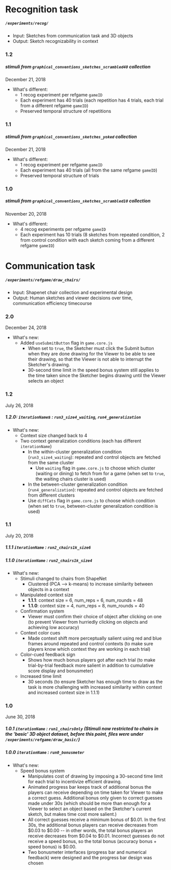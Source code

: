 # Recognition task

##### `/experiments/recog/`
- Input: Sketches from communication task and 3D objects
- Output: Sketch recognizability in context

### 1.2

##### stimuli from `graphical_conventions_sketches_scrambled40` collection

December 21, 2018

- What's different:
  - 1 recog experiment per refgame `gameID`
  - Each experiment has 40 trials (each repetition has 4 trials, each trial from a different refgame `gameID`)
  - Preserved temporal structure of repetitions

### 1.1

##### stimuli from `graphical_conventions_sketches_yoked` collection

December 21, 2018

- What's different:
  - 1 recog experiment per refgame `gameID`
  - Each experiment has 40 trials (all from the same refgame `gameID`)
  - Preserved temporal structure of trials

### 1.0

##### stimuli from `graphical_conventions_sketches_scrambled10` collection

November 20, 2018  

- What's different:
  - 4 recog experiments per refgame `gameID`
  - Each experiment has 10 trials (8 sketches from repeated condition, 2 from control condition with each sketch coming from a different refgame `gameID`)

# Communication task

#####  `/experiments/refgame/draw_chairs/`
- Input: Shapenet chair collection and experimental design
- Output: Human sketches and viewer decisions over time, communication efficiency timecourse

### 2.0

December 24, 2018

- What's new:
  - Added `useSubmitButton` flag in `game.core.js`
    - When set to `true`, the Sketcher must click the Submit button when they are done drawing for the Viewer to be able to see their drawing, so that the Viewer is not able to interrupt the Sketcher's drawing.
    - 30-second time limit in the speed bonus system still applies to the time taken since the Sketcher begins drawing until the Viewer selects an object 

### 1.2

July 26, 2018

##### 1.2.0: `iterationName`s : `run3_size4_waiting`, `run4_generalization`

- What's new:
  - Context size changed back to 4
  - Two context generalization conditions (each has different `iterationName`)
    - In the within-cluster generalization condition (`run3_size4_waiting`): repeated and control objects are fetched from the same cluster
      - Use `waiting` flag in `game.core.js` to choose which cluster (waiting or dining) to fetch from for a game (when set to `true`, the waiting chairs cluster is used)
    - In the between-cluster generalization condition (`run4_generalization`): repeated and control objects are fetched from different clusters
    - Use `diffCats` flag in `game.core.js` to choose which condition (when set to `true`, between-cluster generalization condition is used)

### 1.1

July 20, 2018

##### 1.1.1 `iterationName` : `run2_chairs1k_size6`
##### 1.1.0 `iterationName` : `run2_chairs1k_size4`

- What's new:
  - Stimuli changed to chairs from ShapeNet
    - Clustered (PCA --> k-means) to increase similarity between objects in a context
  - Manipulated context size
    - **1.1.1**: context size = 6, num_reps = 6, num_rounds = 48
    - **1.1.0**: context size = 4, num_reps = 8, num_rounds = 40
  - Confirmation system
    - Viewer must confirm their choice of object after clicking on one (to prevent Viewer from hurriedly clicking on objects and achieving low accuracy)
  - Context color cues
    - Made context shift more perceptually salient using red and blue frames around repeated and control contexts (to make sure players know which context they are working in each trial)
  - Color-cued feedback sign
    - Shows how much bonus players got after each trial (to make trial-by-trial feedback more salient in addition to cumulative score display and bonusmeter)
  - Increased time limit
    - 30 seconds (to ensure Sketcher has enough time to draw as the task is more challenging with increased similarity within context and increased context size in 1.1.1)


### 1.0

June 30, 2018

##### 1.0.1 `iterationName` : `run1_chairsOnly` (Stimuli now restricted to chairs in the 'basic' 3D object dataset, before this point, files were under `/experiments/refgame/draw_basic/`)

##### 1.0.0 `iterationName` : `run0_bonusmeter`

- What's new:
  - Speed bonus system
    - Manipulates cost of drawing by imposing a 30-second time limit for each trial to incentivize efficient drawing.
    - Animated progress bar keeps track of additional bonus the players can receive depending on time taken for Viewer
      to make a correct guess. Additional bonus only given to correct guesses made under 30s (which should be more than enough for a Viewer to select an object based on the Sketcher's current sketch, but makes time cost more salient.)
    - All correct guesses receive a minimum bonus of $0.01. In the first 30s, the additional bonus players can receive       decreases from $0.03 to $0.00 -- in other words, the total bonus players an receive decreases from $0.04 to $0.01. Incorrect guesses do not receive a speed bonus, so the total bonus (accuracy bonus + speed bonus) is $0.00.
    - Two bonusmeter interfaces (progress bar and numerical feedback) were designed and the progress bar design was chosen
